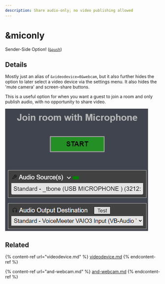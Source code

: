 ```yaml
---
description: Share audio-only; no video publishing allowed
---
```


# \&miconly

Sender-Side Option! ([`&push`](push.md))

## Details

Mostly just an alias of `&videodevice=0&webcam`, but it also further hides the option to later select a video device via the settings menu. It also hides the 'mute camera' and screen-share buttons.

This is a useful option for when you want a guest to join a room and only publish audio, with no opportunity to share video.

![](<../.gitbook/assets/image (3) (2).png>)

## Related

{% content-ref url="videodevice.md" %}
[videodevice.md](videodevice.md)
{% endcontent-ref %}

{% content-ref url="and-webcam.md" %}
[and-webcam.md](and-webcam.md)
{% endcontent-ref %}
